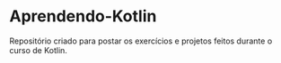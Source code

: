 # Aprendendo-Kotlin
Repositório criado para postar os exercícios e projetos feitos durante o curso de Kotlin.  
